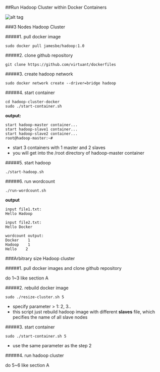 ##Run Hadoop Cluster within Docker Containers



![alt tag](https://raw.githubusercontent.com/kiwenlau/hadoop-cluster-docker/master/hadoop-cluster-docker.png)


###3 Nodes Hadoop Cluster

#####1. pull docker image

```
sudo docker pull jamesbe/hadoop:1.0
```

#####2. clone github repository

```
git clone https://github.com/virtuant/dockerfiles
```

#####3. create hadoop network

```
sudo docker network create --driver=bridge hadoop
```

#####4. start container

```
cd hadoop-cluster-docker
sudo ./start-container.sh
```

**output:**

```
start hadoop-master container...
start hadoop-slave1 container...
start hadoop-slave2 container...
root@hadoop-master:~# 
```
- start 3 containers with 1 master and 2 slaves
- you will get into the /root directory of hadoop-master container

#####5. start hadoop

```
./start-hadoop.sh
```

#####6. run wordcount

```
./run-wordcount.sh
```

**output**

```
input file1.txt:
Hello Hadoop

input file2.txt:
Hello Docker

wordcount output:
Docker    1
Hadoop    1
Hello    2
```

###Arbitrary size Hadoop cluster

#####1. pull docker images and clone github repository

do 1~3 like section A

#####2. rebuild docker image

```
sudo ./resize-cluster.sh 5
```
- specify parameter > 1: 2, 3..
- this script just rebuild hadoop image with different **slaves** file, which pecifies the name of all slave nodes


#####3. start container

```
sudo ./start-container.sh 5
```
- use the same parameter as the step 2

#####4. run hadoop cluster 

do 5~6 like section A

